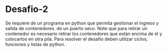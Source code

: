 # Desafio-2

Se requiere de un programa en python que permita gestionar el ingreso y salida de contenedores. de un puerto seco. Note que para retirar un contenedor es necesario retirar los contenedores que están encima de él y colocarlos en otra pila. Para resolver el desafío deben utilizar ciclos, funciones y listas de python.
